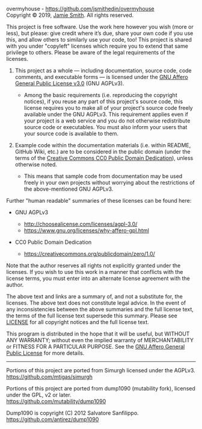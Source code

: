 overmyhouse - <https://github.com/jsmithedin/overmyhouse>  
Copyright © 2019, [Jamie Smith](https://jsmth.co.uk/).
All rights reserved.

This project is free software. Use the work here however you wish (more or
less), but please: give credit where it’s due, share your own code if you
use this, and allow others to similarly use your code, too! This project
is shared with you under "copyleft" licenses which require you to
extend that same privilege to others. Please be aware of the legal
requirements of the licenses.

1. This project as a whole — including documentation, source code, code
   comments, and executable forms — is licensed under the [GNU Affero General
   Public License v3.0](http://choosealicense.com/licenses/agpl-3.0/) (GNU AGPLv3).

   * Among the basic requirements (i.e. reproducing the copyright
     notices), if you reuse any part of this project's source code, this
     license requires you to make all of your project's source code freely
     available under the GNU AGPLv3. This requirement applies even if your
     project is a web service and you do not otherwise redistribute source
     code or executables. You must also inform your users that your
     source code is available to them.

2. Example code within the documentation materials (i.e. within README,
   GitHub Wiki, etc.) are to be considered in the public domain (under the
   terms of the [Creative Commons CC0 Public Domain Dedication](https://creativecommons.org/publicdomain/zero/1.0/)), unless
   otherwise noted.

   * This means that sample code from documentation may be used freely in
     your own projects without worrying about the restrictions of the
     above-mentioned GNU AGPLv3.

Further "human readable" summaries of these licenses can be found here:

* GNU AGPLv3
  * <http://choosealicense.com/licenses/agpl-3.0/>
  * <https://www.gnu.org/licenses/why-affero-gpl.html>

* CC0 Public Domain Dedication
  * <https://creativecommons.org/publicdomain/zero/1.0/>

Note that the author reserves all rights not explicitly granted under the
licenses. If you wish to use this work in a manner that conflicts with the
license terms, you must enter into an alternate license agreement with the
author.

The above text and links are a summary of, and not a substitute for,
the licenses. The above text does not constitute legal advice. In
the event of any inconsistencies between the above summaries and the
full license text, the terms of the full license text supersede this
summary. Please see [LICENSE][LICENSE] for all copyright notices and
the full license text.

This program is distributed in the hope that it will be useful,
but WITHOUT ANY WARRANTY; without even the implied warranty of
MERCHANTABILITY or FITNESS FOR A PARTICULAR PURPOSE.  See the
[GNU Affero General Public License][LICENSE] for more details.

---

Portions of this project are ported from Simurgh
licensed under the AGPLv3.
<https://github.com/mtigas/simurgh>

Portions of this project are ported from dump1090 (mutability fork),
licensed under the GPL, v2 or later.  
<https://github.com/mutability/dump1090>

Dump1090 is copyright (C) 2012 Salvatore Sanfilippo.  
https://github.com/antirez/dump1090

[LICENSE]: LICENSE